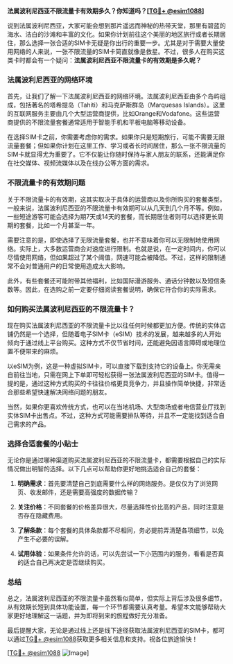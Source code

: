 **法属波利尼西亚不限流量卡有效期多久？你知道吗？[[TG💪+ @esim1088](https://t.me/s/esim1088)]**

说到法属波利尼西亚，大家可能会想到那片遥远而神秘的热带天堂，那里有碧蓝的海水、洁白的沙滩和丰富的文化。如果你计划前往这个美丽的地区旅行或者长期居住，那么选择一张合适的SIM卡无疑是你出行的重要一步。尤其是对于需要大量使用网络的人来说，一张不限流量的SIM卡简直就像是救星。不过，很多人在购买这类卡时都会有一个疑问：**法属波利尼西亚不限流量卡的有效期是多久呢？**

### 法属波利尼西亚的网络环境

首先，让我们了解一下法属波利尼西亚的网络环境。法属波利尼西亚由多个岛屿组成，包括著名的塔希提岛（Tahiti）和马克萨斯群岛（Marquesas Islands）。这里的互联网服务主要由几个大型运营商提供，比如Orange和Vodafone。这些运营商提供的不限流量套餐通常适用于智能手机和平板电脑等移动设备。

在选择SIM卡之前，你需要考虑你的需求。如果你只是短期旅行，可能不需要无限流量套餐；但如果你计划在这里工作、学习或者长时间居住，那么一张不限流量的SIM卡就显得尤为重要了。它不仅能让你随时保持与家人朋友的联系，还能满足你在社交媒体、视频流媒体以及在线办公等方面的需求。

### 不限流量卡的有效期问题

关于不限流量卡的有效期，这其实取决于具体的运营商以及你所购买的套餐类型。一般来说，法属波利尼西亚的不限流量卡有效期可以从几天到几个月不等。例如，一些短途游客可能会选择为期7天或14天的套餐，而长期居住者则可以选择更长周期的套餐，比如一个月甚至一年。

需要注意的是，即使选择了无限流量套餐，也并不意味着你可以无限制地使用网络。实际上，大多数运营商会对速度进行限制。也就是说，在一定时间内，你可以尽情使用网络，但如果超过了某个阈值，网速可能会被降低。不过，这样的限制通常不会对普通用户的日常使用造成太大影响。

此外，有些套餐还可能附带其他福利，比如国际漫游服务、通话分钟数以及短信条数等。因此，在选购之前一定要仔细阅读套餐说明，确保它符合你的实际需求。

### 如何购买法属波利尼西亚的不限流量卡？

现在购买法属波利尼西亚的不限流量卡比以往任何时候都更加方便。传统的实体店铺仍然是一个选择，但随着电子SIM卡（eSIM）技术的发展，越来越多的人开始倾向于通过线上平台购买。这种方式不仅节省时间，还能避免因语言障碍或地理位置不便带来的麻烦。

以eSIM为例，这是一种虚拟SIM卡，可以直接下载到支持它的设备上。你无需亲自前往当地，只需在网上下单即可轻松获得一张法属波利尼西亚的SIM卡。值得一提的是，通过这种方式购买的卡往往价格更具竞争力，并且操作简单快捷，非常适合那些希望快速解决网络问题的朋友。

当然，如果你更喜欢传统方式，也可以在当地机场、大型商场或者电信营业厅找到实体SIM卡出售点。不过，这种方式可能需要排队等待，并且不一定能找到适合自己需求的产品。

### 选择合适套餐的小贴士

无论你是通过哪种渠道购买法属波利尼西亚的不限流量卡，都需要根据自己的实际情况做出明智的选择。以下几点可以帮助你更好地挑选适合自己的套餐：

1. **明确需求**：首先要清楚自己到底需要什么样的网络服务。是仅仅为了浏览网页、收发邮件，还是需要高强度的数据传输？
   
2. **关注价格**：不同套餐的价格差异很大，尽量选择性价比高的产品，同时注意是否存在隐藏费用。
   
3. **了解条款**：每个套餐的具体条款都不尽相同，务必提前弄清楚各项细节，以免产生不必要的误解。
   
4. **试用体验**：如果条件允许的话，可以先尝试一下小范围内的服务，看看是否真的适合自己再决定是否继续购买。

### 总结

总之，法属波利尼西亚的不限流量卡虽然看似简单，但实际上背后涉及很多细节。从有效期长短到具体功能设置，每一个环节都需要认真考量。希望本文能够帮助大家更好地理解这一话题，并为即将到来的旅程做好充分准备。

最后提醒大家，无论是通过线上还是线下途径获取法属波利尼西亚的SIM卡，都可以通过[TG💪+ @esim1088](https://t.me/s/esim1088)获取更多相关信息和支持。祝各位旅途愉快！

[[TG💪+ @esim1088](https://t.me/s/esim1088) ![Image](https://i.postimg.cc/4NQfJmqS/Snipaste-2025-05-13-00-14-12.png)]
